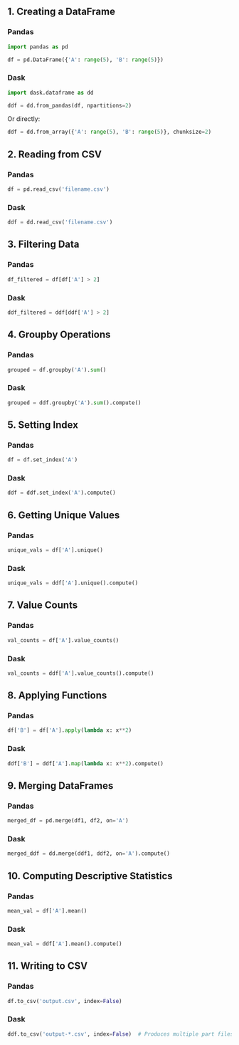 ## 1. **Creating a DataFrame**

### Pandas
```python
import pandas as pd

df = pd.DataFrame({'A': range(5), 'B': range(5)})
```

### Dask
```python
import dask.dataframe as dd

ddf = dd.from_pandas(df, npartitions=2)
```
Or directly:
```python
ddf = dd.from_array({'A': range(5), 'B': range(5)}, chunksize=2)
```

## 2. **Reading from CSV**

### Pandas
```python
df = pd.read_csv('filename.csv')
```

### Dask
```python
ddf = dd.read_csv('filename.csv')
```

## 3. **Filtering Data**

### Pandas
```python
df_filtered = df[df['A'] > 2]
```

### Dask
```python
ddf_filtered = ddf[ddf['A'] > 2]
```

## 4. **Groupby Operations**

### Pandas
```python
grouped = df.groupby('A').sum()
```

### Dask
```python
grouped = ddf.groupby('A').sum().compute()
```

## 5. **Setting Index**

### Pandas
```python
df = df.set_index('A')
```

### Dask
```python
ddf = ddf.set_index('A').compute()
```

## 6. **Getting Unique Values**

### Pandas
```python
unique_vals = df['A'].unique()
```

### Dask
```python
unique_vals = ddf['A'].unique().compute()
```

## 7. **Value Counts**

### Pandas
```python
val_counts = df['A'].value_counts()
```

### Dask
```python
val_counts = ddf['A'].value_counts().compute()
```

## 8. **Applying Functions**

### Pandas
```python
df['B'] = df['A'].apply(lambda x: x**2)
```

### Dask
```python
ddf['B'] = ddf['A'].map(lambda x: x**2).compute()
```

## 9. **Merging DataFrames**

### Pandas
```python
merged_df = pd.merge(df1, df2, on='A')
```

### Dask
```python
merged_ddf = dd.merge(ddf1, ddf2, on='A').compute()
```

## 10. **Computing Descriptive Statistics**

### Pandas
```python
mean_val = df['A'].mean()
```

### Dask
```python
mean_val = ddf['A'].mean().compute()
```

## 11. **Writing to CSV**

### Pandas
```python
df.to_csv('output.csv', index=False)
```

### Dask
```python
ddf.to_csv('output-*.csv', index=False)  # Produces multiple part files
```
